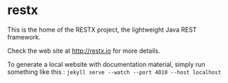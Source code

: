 restx
=====

This is the home of the RESTX project, the lightweight Java REST framework.

Check the web site at http://restx.io for more details.

To generate a local website with documentation material, simply run something like this : `jekyll serve --watch --port 4010 --host localhost`
